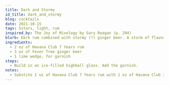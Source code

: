 ```yaml
---
title: Dark and Stormy
id_title: dark_and_stormy
blog: cocktails
date: 2021-10-15
tags: 5stars, light, rum
inspired_by: The Joy of Mixology by Gary Reagan (p. 204)
blurb: Dark rum combined with stormy (?) ginger beer. A storm of flavors... In your mouth.
ingredients:
  - 2 oz of Havana Club 7 Years rum
  - 3 oz of Fever Tree ginger beer
  - 1 lime wedge, for garnish
steps:
  - Build in an ice-filled highball glass. Add the garnish.
notes:
  - Substite 1 oz of Havana Club 7 Years rum with 1 oz of Havana Club 3 Years rum for a <em>Light and Stormy</em> (I haven't tried this yet but I plan to).
---
```


